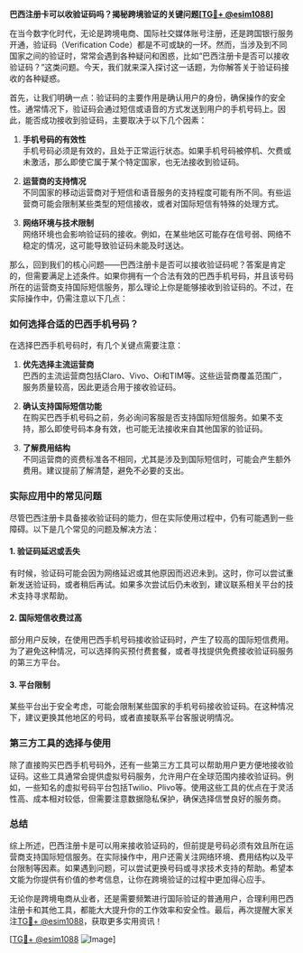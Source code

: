 **巴西注册卡可以收验证码吗？揭秘跨境验证的关键问题[[TG💪+ @esim1088](https://t.me/s/esim1088)]**

在当今数字化时代，无论是跨境电商、国际社交媒体账号注册，还是跨国银行服务开通，验证码（Verification Code）都是不可或缺的一环。然而，当涉及到不同国家之间的验证时，常常会遇到各种疑问和困惑，比如“巴西注册卡是否可以接收验证码？”这类问题。今天，我们就来深入探讨这一话题，为你解答关于验证码接收的各种疑惑。

首先，让我们明确一点：验证码的主要作用是确认用户的身份，确保操作的安全性。通常情况下，验证码会通过短信或语音的方式发送到用户的手机号码上。因此，能否成功接收到验证码，主要取决于以下几个因素：

1. **手机号码的有效性**  
   手机号码必须是有效的，且处于正常运行状态。如果手机号码被停机、欠费或未激活，那么即使它属于某个特定国家，也无法接收到验证码。

2. **运营商的支持情况**  
   不同国家的移动运营商对于短信和语音服务的支持程度可能有所不同。有些运营商可能会限制某些类型的短信接收，或者对国际短信有特殊的处理方式。

3. **网络环境与技术限制**  
   网络环境也会影响验证码的接收。例如，在某些地区可能存在信号弱、网络不稳定的情况，这可能导致验证码未能及时送达。

那么，回到我们的核心问题——巴西注册卡是否可以接收验证码呢？答案是肯定的，但需要满足上述条件。如果你拥有一个合法有效的巴西手机号码，并且该号码所在的运营商支持国际短信服务，那么理论上你是能够接收到验证码的。不过，在实际操作中，仍需注意以下几点：

### 如何选择合适的巴西手机号码？

在选择巴西手机号码时，有几个关键点需要注意：

1. **优先选择主流运营商**  
   巴西的主流运营商包括Claro、Vivo、Oi和TIM等。这些运营商覆盖范围广，服务质量较高，因此更适合用于接收验证码。

2. **确认支持国际短信功能**  
   在购买巴西手机号码之前，务必询问客服是否支持国际短信服务。如果不支持，那么即使号码本身有效，也可能无法接收来自其他国家的验证码。

3. **了解费用结构**  
   不同运营商的资费标准各不相同，尤其是涉及到国际短信时，可能会产生额外费用。建议提前了解清楚，避免不必要的支出。

### 实际应用中的常见问题

尽管巴西注册卡具备接收验证码的能力，但在实际使用过程中，仍有可能遇到一些障碍。以下是几个常见的问题及解决方法：

#### 1. 验证码延迟或丢失  
有时候，验证码可能会因为网络延迟或其他原因而迟迟未到。这时，你可以尝试重新发送验证码，或者稍后再试。如果多次尝试后仍未收到，建议联系相关平台的技术支持寻求帮助。

#### 2. 国际短信收费过高  
部分用户反映，在使用巴西手机号码接收验证码时，产生了较高的国际短信费用。为了避免这种情况，可以选择购买预付费套餐，或者寻找提供免费接收验证码服务的第三方平台。

#### 3. 平台限制  
某些平台出于安全考虑，可能会限制某些国家的手机号码接收验证码。在这种情况下，建议更换其他地区的号码，或者直接联系平台客服说明情况。

### 第三方工具的选择与使用

除了直接购买巴西手机号码外，还有一些第三方工具可以帮助用户更方便地接收验证码。这些工具通常会提供虚拟号码服务，允许用户在全球范围内接收验证码。例如，一些知名的虚拟号码平台包括Twilio、Plivo等。使用这些工具的优点在于灵活性高、成本相对较低，但需要注意数据隐私保护，确保选择信誉良好的服务商。

### 总结

综上所述，巴西注册卡是可以用来接收验证码的，但前提是号码必须有效且所在运营商支持国际短信服务。在实际操作中，用户还需关注网络环境、费用结构以及平台限制等因素。如果遇到问题，可以尝试更换号码或寻求技术支持的帮助。希望本文能为你提供有价值的参考信息，让你在跨境验证的过程中更加得心应手。

无论你是跨境电商从业者，还是需要频繁进行国际验证的普通用户，合理利用巴西注册卡和其他工具，都能大大提升你的工作效率和安全性。最后，再次提醒大家关注[TG💪+ @esim1088](https://t.me/s/esim1088)，获取更多实用资讯！

[[TG💪+ @esim1088](https://t.me/s/esim1088) ![Image](https://i.postimg.cc/4NQfJmqS/Snipaste-2025-05-13-00-14-12.png)]